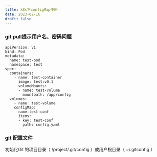 ```yaml
---
title: k8s下configMap使用
date: 2023-02-16
draft: false
---
```


### git pull提示用户名、密码问题

```
apiVersion: v1
kind: Pod
metadata:
  name: test-pod
  namespace: test
spec:
  containers:
    - name: test-container
      image: test:v0.1
      volumeMounts:
      - name: test-volume
        mountpath: /app/config
  volumes:
    - name: test-volume
    configMap:
      name:test-conf
      items:
      - key: test-conf
        path: config.yaml
```

### git 配置文件
初始化Git 的项目目录（ /project/.git/config ）或用户根目录（ ~/.gitconfig ）